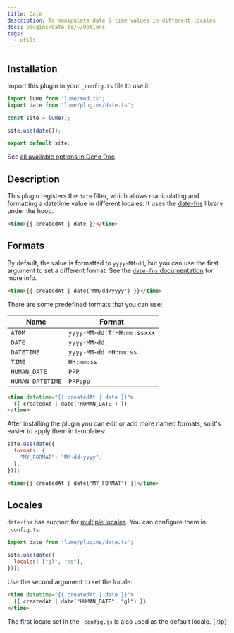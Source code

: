 ```yaml
---
title: Date
description: To manipulate date & time values in different locales
docs: plugins/date.ts/~/Options
tags:
  - utils
---
```


## Installation

Import this plugin in your `_config.ts` file to use it:

```js
import lume from "lume/mod.ts";
import date from "lume/plugins/date.ts";

const site = lume();

site.use(date());

export default site;
```

See
[all available options in Deno Doc](https://doc.deno.land/https/deno.land/x/lume/plugins/date.ts/~/Options).

## Description

This plugin registers the `date` filter, which allows manipulating and
formatting a datetime value in different locales. It uses the
[date-fns](https://date-fns.org/) library under the hood.

```html
<time>{{ createdAt | date }}</time>
```

## Formats

By default, the value is formatted to `yyyy-MM-dd`, but you can use the first
argument to set a different format. See the
[`date-fns` documentation](https://date-fns.org/v2.22.0/docs/format) for more
info.

```html
<time>{{ createdAt | date('MM/dd/yyyy') }}</time>
```

There are some predefined formats that you can use:

| Name             | Format                     |
| ---------------- | -------------------------- |
| `ATOM`           | `yyyy-MM-dd'T'HH:mm:ssxxx` |
| `DATE`           | `yyyy-MM-dd`               |
| `DATETIME`       | `yyyy-MM-dd HH:mm:ss`      |
| `TIME`           | `HH:mm:ss`                 |
| `HUMAN_DATE`     | `PPP`                      |
| `HUMAN_DATETIME` | `PPPppp`                   |

```html
<time datetime="{{ createdAt | date }}">
  {{ createdAt | date('HUMAN_DATE') }}
</time>
```

After installing the plugin you can edit or add more named formats, so it's
easier to apply them in templates:

<lume-code>

```js {title="_config.ts"}
site.use(date({
  formats: {
    "MY_FORMAT": "MM-dd-yyyy",
  },
}));
```

```html {title=".njk"}
<time>{{ createdAt | date('MY_FORMAT') }}</time>
```

</lume-code>

## Locales

`date-fns` has support for
[multiple locales](https://deno.land/x/date_fns/locale). You can configure them
in `_config.ts`:

```js
import date from "lume/plugins/date.ts";

site.use(date({
  locales: ["gl", "es"],
}));
```

Use the second argument to set the locale:

```html
<time datetime="{{ createdAt | date }}">
  {{ createdAt | date("HUMAN_DATE", "gl") }}
</time>
```

The first locale set in the `_config.js` is also used as the default locale.
{.tip}
